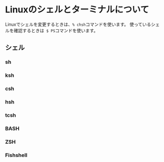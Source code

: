 # Linuxのシェルとターミナルについて

Linuxでシェルを変更するときは、`% chsh`コマンドを使います。
使っているシェルを確認するときは` $ PS`コマンドを使います。

## シェル

### sh

### ksh

### csh

### hsh

### tcsh

### BASH

### ZSH

### Fishshell
